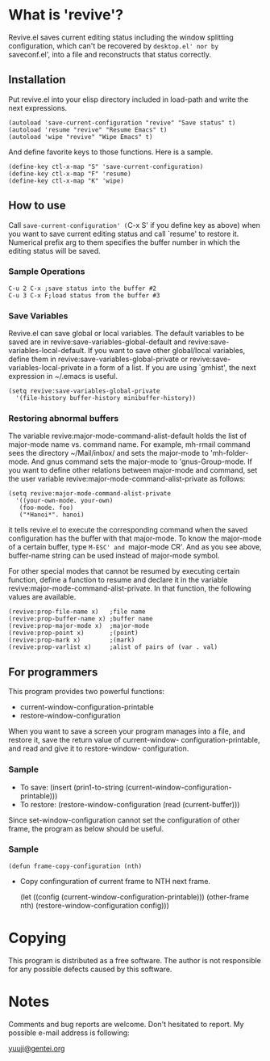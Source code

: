 # What is 'revive'?

Revive.el  saves current editing  status including  the window
splitting   configuration,   which   can't   be   recovered   by
`desktop.el' nor by `saveconf.el', into a file  and reconstructs
that status correctly.

## Installation

Put revive.el into your elisp  directory included in load-path
and write the next expressions.

    (autoload 'save-current-configuration "revive" "Save status" t)
    (autoload 'resume "revive" "Resume Emacs" t)
    (autoload 'wipe "revive" "Wipe Emacs" t)

And define favorite keys to those functions.  Here is a sample.

    (define-key ctl-x-map "S" 'save-current-configuration)
    (define-key ctl-x-map "F" 'resume)
    (define-key ctl-x-map "K" 'wipe)

## How to use

Call `save-current-configuration' (`C-x S' if you define key as
above) when  you want to   save current editing status  and call
`resume' to restore it.  Numerical prefix  arg to them specifies
the buffer number in which the editing status will be saved.

### Sample Operations

    C-u 2 C-x ;save status into the buffer #2
    C-u 3 C-x F;load status from the buffer #3

### Save Variables

Revive.el can save global or local variables.  The default
variables to be saved are in revive:save-variables-global-default
and revive:save-variables-local-default.  If you want to save other
global/local variables, define them in
revive:save-variables-global-private or
revive:save-variables-local-private in a form of a list.  If you
are using `gmhist', the next expression in ~/.emacs is useful.

    (setq revive:save-variables-global-private
      '(file-history buffer-history minibuffer-history))

### Restoring abnormal buffers

The variable revive:major-mode-command-alist-default holds the
list of  major-mode  name  vs.   command  name.   For  example,
mh-rmail  command sees the directory ~/Mail/inbox/ and sets  the
major-mode  to  'mh-folder-mode.   And  gnus  command  sets  the
major-mode to  'gnus-Group-mode.   If  you want to define  other
relations between major-mode and command,  set the user variable
revive:major-mode-command-alist-private as follows:

    (setq revive:major-mode-command-alist-private
	  '((your-own-mode. your-own)
	   (foo-mode. foo)
	   ("*Hanoi*". hanoi)

it tells revive.el to execute the corresponding command when the
saved configuration has the buffer with that major-mode. To know
the major-mode of a certain buffer, type `M-ESC' and `major-mode
CR'.   And as  you  see above, buffer-name  string  can be  used
instead of major-mode symbol.

For  other  special modes that  cannot be resumed by executing
certain function,  define a function to resume and declare it in
the  variable revive:major-mode-command-alist-private.  In  that
function, the following values are available.

    (revive:prop-file-name x)   ;file name
    (revive:prop-buffer-name x) ;buffer name
    (revive:prop-major-mode x)  ;major-mode
    (revive:prop-point x)       ;(point)
    (revive:prop-mark x)        ;(mark)
    (revive:prop-varlist x)     ;alist of pairs of (var . val)

## For programmers

This program provides two powerful functions:

 * current-window-configuration-printable
 * restore-window-configuration

When you want to save a screen your program manages into a file,
and  restore  it,  save  the  return  value  of  current-window-
configuration-printable, and read and give it to restore-window-
configuration.

### Sample
 * To save:
     (insert (prin1-to-string (current-window-configuration-printable)))
 * To restore:
     (restore-window-configuration (read (current-buffer)))

Since set-window-configuration cannot set the configuration of
other frame, the program as below should be useful.

### Sample

    (defun frame-copy-configuration (nth)

 * Copy confinguration of current frame to NTH next frame.

    (let ((config (current-window-configuration-printable)))
    (other-frame nth)
    (restore-window-configuration config)))

# Copying

This program is distributed as a free  software. The author is
not responsible  for  any  possible   defects   caused  by  this
software.

# Notes
Comments  and bug   reports  are welcome. Don't  hesitated  to
report.  My possible e-mail address is following:

 yuuji@gentei.org
